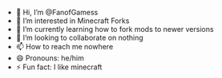 - 👋 Hi, I’m @FanofGamess
- 👀 I’m interested in Minecraft Forks
- 🌱 I’m currently learning how to fork mods to newer versions
- 💞️ I’m looking to collaborate on nothing
- 📫 How to reach me nowhere
- 😄 Pronouns: he/him
- ⚡ Fun fact: I like minecraft

<!---
FanofGame/FanofGame is a ✨ special ✨ repository because its `README.md` (this file) appears on your GitHub profile.
You can click the Preview link to take a look at your changes.
--->
